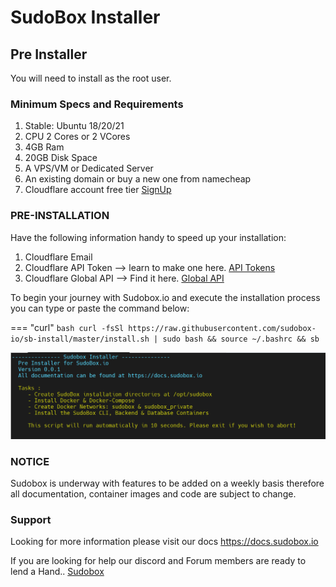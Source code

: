 # SudoBox Installer

## Pre Installer

You will need to install as the root user. 

### Minimum Specs and Requirements

<ol>
<li>Stable: Ubuntu 18/20/21</li>
<li>CPU 2 Cores or 2 VCores</li>
<li>4GB Ram</li>
<li>20GB Disk Space</li>
<li>A VPS/VM or Dedicated Server</li>
<li>An existing domain or buy a new one from namecheap</li>
<li>Cloudflare account free tier <a href=https://www.cloudflare.com/en-gb/plans/free/>SignUp</a></li>
</ol>

### PRE-INSTALLATION

Have the following information handy to speed up your installation: 

<ol>
<li>Cloudflare Email</li>
<li>Cloudflare API Token --> learn to make one here. <a href=https://developers.cloudflare.com/api/tokens/create//>API Tokens</a></li>
<li>Cloudflare Global API --> Find it here. <a href=https://developers.cloudflare.com/api/keys/#view-your-api-key/>Global API</a></li>
</ol>

To begin your journey with Sudobox.io and execute the installation process you can type or paste the command below:

=== "curl"
    ```bash
    curl -fsSl https://raw.githubusercontent.com/sudobox-io/sb-install/master/install.sh | sudo bash && source ~/.bashrc && sb
    ```

![SudoBox Preinstaller!](./sb-installer.png "SB-preinstaller")

### NOTICE

Sudobox is underway with features to be added on a weekly basis therefore all documentation, container images and code are subject to change. 

### Support

Looking for more information please visit our docs <a href="https://docs.sudobox.io">https://docs.sudobox.io</a>

If you are looking for help our discord and Forum members are ready to lend a Hand..  <a href="https://sudobox.io">Sudobox</a>
